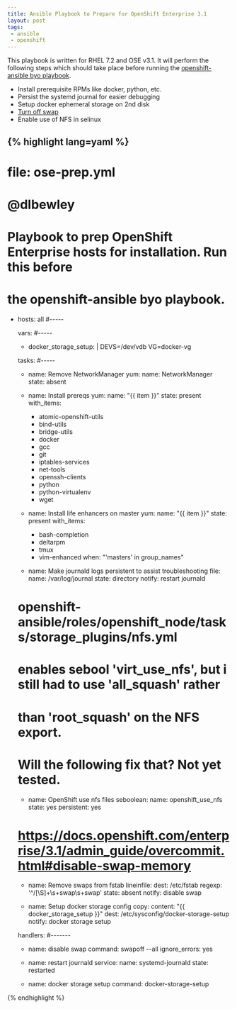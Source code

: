 ```yaml
---
title: Ansible Playbook to Prepare for OpenShift Enterprise 3.1
layout: post
tags:
 - ansible
 - openshift
---
```


This playbook is written for RHEL 7.2 and OSE v3.1. It will perform the following steps which should take place before running the [openshift-ansible byo playbook](https://github.com/openshift/openshift-ansible/blob/master/playbooks/byo/config.yml).

- Install prerequisite RPMs like docker, python, etc.
- Persist the systemd journal for easier debugging
- Setup docker ephemeral storage on 2nd disk
- [Turn off swap](https://docs.openshift.com/enterprise/3.1/admin_guide/overcommit.html#disable-swap-memory)
- Enable use of NFS in selinux

{% highlight lang=yaml %}
---
# file: ose-prep.yml
# @dlbewley
# Playbook to prep OpenShift Enterprise hosts for installation. Run this before
# the openshift-ansible byo playbook.

- hosts: all
  #-----

  vars:
  #-----

  - docker_storage_setup: |
      DEVS=/dev/vdb
      VG=docker-vg

  tasks:
  #-----

  - name: Remove NetworkManager
    yum:
      name: NetworkManager
      state: absent

  - name: Install prereqs
    yum:
      name: "{{ item }}"
      state: present
    with_items:
      - atomic-openshift-utils
      - bind-utils
      - bridge-utils
      - docker
      - gcc
      - git
      - iptables-services
      - net-tools
      - openssh-clients
      - python
      - python-virtualenv
      - wget

  - name: Install life enhancers on master
    yum:
      name: "{{ item }}"
      state: present
    with_items:
      - bash-completion
      - deltarpm
      - tmux
      - vim-enhanced
    when: "'masters' in group_names"

  - name: Make journald logs persistent to assist troubleshooting
    file:
      name: /var/log/journal
      state: directory
    notify: restart journald

  # openshift-ansible/roles/openshift_node/tasks/storage_plugins/nfs.yml
  # enables sebool 'virt_use_nfs', but i still had to use 'all_squash' rather
  # than 'root_squash' on the NFS export. 
  # Will the following fix that? Not yet tested.
  - name: OpenShift use nfs files
    seboolean:
      name: openshift_use_nfs
      state: yes
      persistent: yes

  # https://docs.openshift.com/enterprise/3.1/admin_guide/overcommit.html#disable-swap-memory
  - name: Remove swaps from fstab
    lineinfile:
      dest: /etc/fstab
      regexp: '^/[\S]+\s+swap\s+swap'
      state: absent
    notify: disable swap

  - name: Setup docker storage config
    copy:
      content: "{{ docker_storage_setup }}"
      dest: /etc/sysconfig/docker-storage-setup
    notify: docker storage setup


  handlers:
  #-------

  - name: disable swap
    command: swapoff --all
    ignore_errors: yes

  - name: restart journald
    service:
      name: systemd-journald
      state: restarted
  
  - name: docker storage setup
    command: docker-storage-setup

{% endhighlight %}
